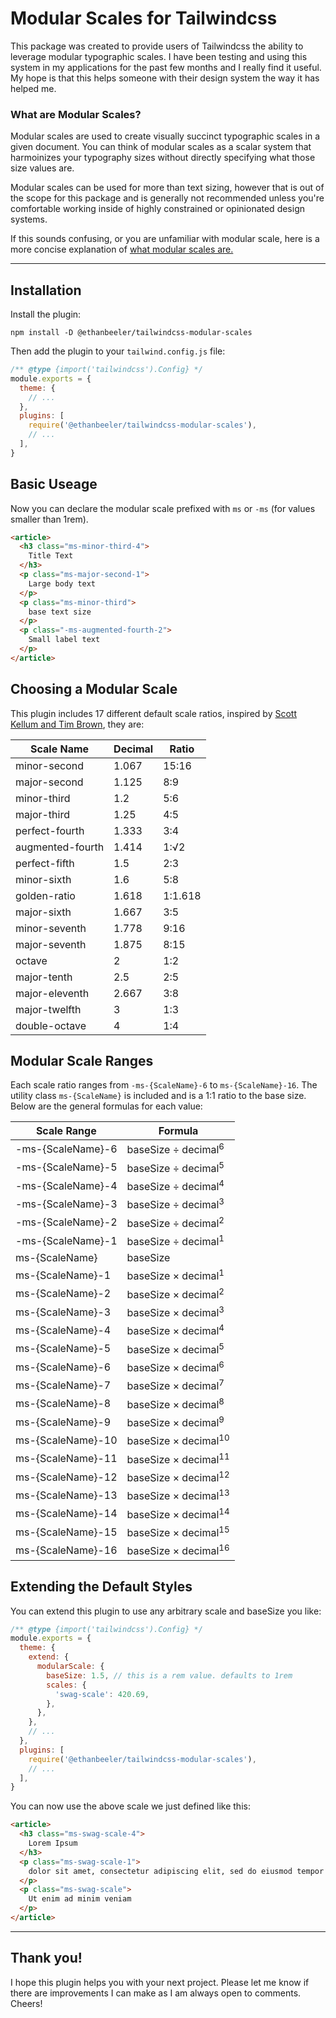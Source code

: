 # Modular Scales for Tailwindcss

This package was created to provide users of Tailwindcss the ability to leverage modular typographic scales. I have been testing and using this system in my applications for the past few months and I really find it useful. My hope is that this helps someone with their design system the way it has helped me.

### What are Modular Scales? 

Modular scales are used to create visually succinct typographic scales in a given document. You can think of modular scales as a scalar system that harmoinizes your typography sizes without directly specifying what those size values are.

Modular scales can be used for more than text sizing, however that is out of the scope for this package and is generally not recommended unless you're comfortable working inside of highly constrained or opinionated design systems.

If this sounds confusing, or you are unfamiliar with modular scale, here is a more concise explanation of [what modular scales are.](https://every-layout.dev/rudiments/modular-scale/)

---

## Installation

Install the plugin: 

```shell
npm install -D @ethanbeeler/tailwindcss-modular-scales
```

Then add the plugin to your `tailwind.config.js` file:

```js
/** @type {import('tailwindcss').Config} */
module.exports = {
  theme: {
    // ...
  },
  plugins: [
    require('@ethanbeeler/tailwindcss-modular-scales'),
    // ...
  ],
}
```

## Basic Useage

Now you can declare the modular scale prefixed with `ms` or `-ms` (for values smaller than 1rem).

```html
<article>
  <h3 class="ms-minor-third-4">
    Title Text
  </h3>
  <p class="ms-major-second-1">
    Large body text  
  </p>
  <p class="ms-minor-third">
    base text size
  </p>
  <p class="-ms-augmented-fourth-2">
    Small label text
  </p>
</article>
```

## Choosing a Modular Scale

This plugin includes 17 different default scale ratios, inspired by [Scott Kellum and Tim Brown](https://www.modularscale.com/), they are:

| Scale Name       | Decimal | Ratio   |
| ---------------- | ------- | ------- |
| minor-second     | 1.067   | 15:16   |
| major-second     | 1.125   | 8:9     |
| minor-third      | 1.2     | 5:6     |
| major-third      | 1.25    | 4:5     |
| perfect-fourth   | 1.333   | 3:4     |
| augmented-fourth | 1.414   | 1:√2    |
| perfect-fifth    | 1.5     | 2:3     |
| minor-sixth      | 1.6     | 5:8     |
| golden-ratio     | 1.618   | 1:1.618 |
| major-sixth      | 1.667   | 3:5     |
| minor-seventh    | 1.778   | 9:16    |
| major-seventh    | 1.875   | 8:15    |
| octave           | 2       | 1:2     |
| major-tenth      | 2.5     | 2:5     |
| major-eleventh   | 2.667   | 3:8     |
| major-twelfth    | 3       | 1:3     |
| double-octave    | 4       | 1:4     |

## Modular Scale Ranges

Each scale ratio ranges from `-ms-{ScaleName}-6` to `ms-{ScaleName}-16`. The utility class `ms-{ScaleName}` is included and is a 1:1 ratio to the base size. Below are the general formulas for each value: 

| Scale Range       | Formula                        |
| ----------------- | ------------------------------ |
| -ms-{ScaleName}-6 | baseSize ÷ decimal<sup>6</sup>  |
| -ms-{ScaleName}-5 | baseSize ÷ decimal<sup>5</sup>  |
| -ms-{ScaleName}-4 | baseSize ÷ decimal<sup>4</sup>  |
| -ms-{ScaleName}-3 | baseSize ÷ decimal<sup>3</sup>  |
| -ms-{ScaleName}-2 | baseSize ÷ decimal<sup>2</sup>  |
| -ms-{ScaleName}-1 | baseSize ÷ decimal<sup>1</sup>  |
| ms-{ScaleName}    | baseSize                       |
| ms-{ScaleName}-1  | baseSize × decimal<sup>1</sup>  |
| ms-{ScaleName}-2  | baseSize × decimal<sup>2</sup>  |
| ms-{ScaleName}-3  | baseSize × decimal<sup>3</sup>  |
| ms-{ScaleName}-4  | baseSize × decimal<sup>4</sup>  |
| ms-{ScaleName}-5  | baseSize × decimal<sup>5</sup>  |
| ms-{ScaleName}-6  | baseSize × decimal<sup>6</sup>  |
| ms-{ScaleName}-7  | baseSize × decimal<sup>7</sup>  |
| ms-{ScaleName}-8  | baseSize × decimal<sup>8</sup>  |
| ms-{ScaleName}-9  | baseSize × decimal<sup>9</sup>  |
| ms-{ScaleName}-10 | baseSize × decimal<sup>10</sup> |
| ms-{ScaleName}-11 | baseSize × decimal<sup>11</sup> |
| ms-{ScaleName}-12 | baseSize × decimal<sup>12</sup> |
| ms-{ScaleName}-13 | baseSize × decimal<sup>13</sup> |
| ms-{ScaleName}-14 | baseSize × decimal<sup>14</sup> |
| ms-{ScaleName}-15 | baseSize × decimal<sup>15</sup> |
| ms-{ScaleName}-16 | baseSize × decimal<sup>16</sup> |

## Extending the Default Styles

You can extend this plugin to use any arbitrary scale and baseSize you like:

```js
/** @type {import('tailwindcss').Config} */
module.exports = {
  theme: {
    extend: {
      modularScale: {
        baseSize: 1.5, // this is a rem value. defaults to 1rem
        scales: {
          'swag-scale': 420.69,
        },
      },
    },
    // ...
  },
  plugins: [
    require('@ethanbeeler/tailwindcss-modular-scales'),
    // ...
  ],
}
```

You can now use the above scale we just defined like this:

```html
<article>
  <h3 class="ms-swag-scale-4">
    Lorem Ipsum
  </h3>
  <p class="ms-swag-scale-1">
    dolor sit amet, consectetur adipiscing elit, sed do eiusmod tempor incididunt ut labore et dolore magna aliqua.
  </p>
  <p class="ms-swag-scale">
    Ut enim ad minim veniam
  </p>
</article>
```

--- 

## Thank you!

I hope this plugin helps you with your next project. Please let me know if there are improvements I can make as I am always open to comments. Cheers!
